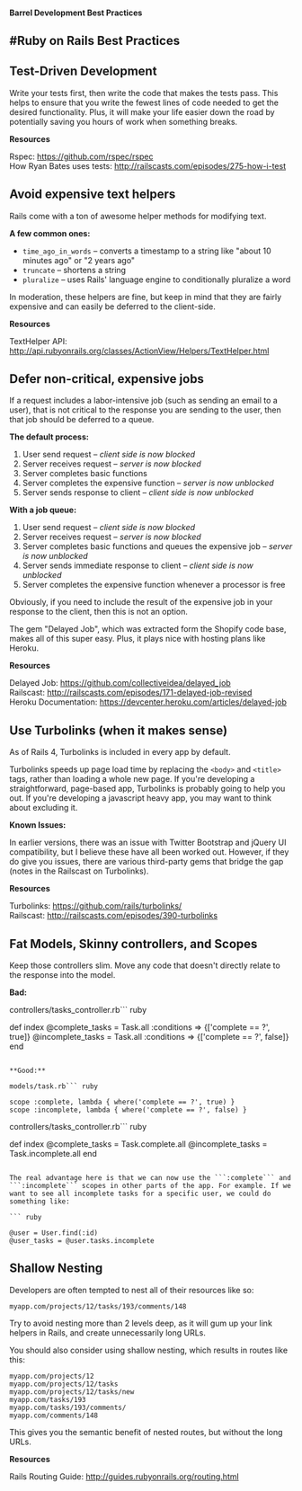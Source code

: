 #### Barrel Development Best Practices

#Ruby on Rails Best Practices
----------------------------

## Test-Driven Development
Write your tests first, then write the code that makes the tests pass. This helps to ensure that you write the fewest lines of code needed to get the desired functionality. Plus, it will make your life easier down the road by potentially saving you hours of work when something breaks.

**Resources**

Rspec: https://github.com/rspec/rspec  
How Ryan Bates uses tests: http://railscasts.com/episodes/275-how-i-test




## Avoid expensive text helpers
Rails come with a ton of awesome helper methods for modifying text. 

**A few common ones:**

- ```time_ago_in_words``` – converts a timestamp to a string like "about 10 minutes ago" or "2 years ago"
- ```truncate``` – shortens a string
- ```pluralize``` – uses Rails' language engine to conditionally pluralize a word

In moderation, these helpers are fine, but keep in mind that they are fairly expensive and can easily be deferred to the client-side.

**Resources**

TextHelper API: http://api.rubyonrails.org/classes/ActionView/Helpers/TextHelper.html





## Defer non-critical, expensive jobs
If a request includes a labor-intensive job (such as sending an email to a user), that is not critical to the response you are sending to the user, then that job should be deferred to a queue. 

**The default process:**

1. User send request – *client side is now blocked*
2. Server receives request – *server is now blocked*
3. Server completes basic functions
4. Server completes the expensive function – *server is now unblocked*
5. Server sends response to client – *client side is now unblocked*

**With a job queue:**

1. User send request – *client side is now blocked*
2. Server receives request – *server is now blocked*
3. Server completes basic functions and queues the expensive job – *server is now unblocked*
4. Server sends immediate response to client – *client side is now unblocked*
5. Server completes the expensive function whenever a processor is free


Obviously, if you need to include the result of the expensive job in your response to the client, then this is not an option.

The gem "Delayed Job", which was extracted form the Shopify code base, makes all of this super easy. Plus, it plays nice with hosting plans like Heroku.


**Resources**

Delayed Job: https://github.com/collectiveidea/delayed_job  
Railscast: http://railscasts.com/episodes/171-delayed-job-revised  
Heroku Documentation: https://devcenter.heroku.com/articles/delayed-job






## Use Turbolinks (when it makes sense)
As of Rails 4, Turbolinks is included in every app by default. 

Turbolinks speeds up page load time by replacing the ```<body>``` and ```<title>``` tags, rather than loading a whole new page. If you're developing a straightforward, page-based app, Turbolinks is probably going to help you out. If you're developing a javascript heavy app, you may want to think about excluding it.

**Known Issues:**

In earlier versions, there was an issue with Twitter Bootstrap and jQuery UI compatibility, but I believe these have all been worked out. However, if they do give you issues, there are various third-party gems that bridge the gap (notes in the Railscast on Turbolinks).

**Resources**

Turbolinks: https://github.com/rails/turbolinks/  
Railscast: http://railscasts.com/episodes/390-turbolinks





## Fat Models, Skinny controllers, and Scopes
Keep those controllers slim. Move any code that doesn't directly relate to the response into the model.

**Bad:**

controllers/tasks_controller.rb``` ruby

def index
  @complete_tasks = Task.all :conditions => {['complete == ?', true]}
  @incomplete_tasks = Task.all :conditions => {['complete == ?', false]}
end
```

**Good:**

models/task.rb``` ruby

scope :complete, lambda { where('complete == ?', true) }
scope :incomplete, lambda { where('complete == ?', false) }
```


controllers/tasks_controller.rb``` ruby

def index
  @complete_tasks = Task.complete.all
  @incomplete_tasks = Task.incomplete.all
end
```

The real advantage here is that we can now use the ```:complete``` and ```:incomplete``` scopes in other parts of the app. For example. If we want to see all incomplete tasks for a specific user, we could do something like:

``` ruby

@user = User.find(:id)
@user_tasks = @user.tasks.incomplete
```


## Shallow Nesting
Developers are often tempted to nest all of their resources like so:

```
myapp.com/projects/12/tasks/193/comments/148
```

Try to avoid nesting more than 2 levels deep, as it will gum up your link helpers in Rails, and create unnecessarily long URLs. 

You should also consider using shallow nesting, which results in routes like this:

```
myapp.com/projects/12
myapp.com/projects/12/tasks
myapp.com/projects/12/tasks/new
myapp.com/tasks/193
myapp.com/tasks/193/comments/
myapp.com/comments/148
```

This gives you the semantic benefit of nested routes, but without the long URLs.

**Resources**

Rails Routing Guide: http://guides.rubyonrails.org/routing.html




